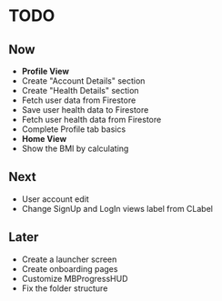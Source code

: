 #  TODO

## Now

- **Profile View**
- Create "Account Details" section
- Create "Health Details" section
- Fetch user data from Firestore
- Save user health data to Firestore
- Fetch user health data from Firestore
- Complete Profile tab basics
- **Home View**
- Show the BMI by calculating

## Next

- User account edit
- Change SignUp and LogIn views label from CLabel

## Later

- Create a launcher screen  
- Create onboarding pages  
- Customize MBProgressHUD  
- Fix the folder structure  
